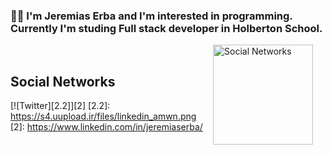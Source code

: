 ### :man_technologist: I'm Jeremias Erba and I'm interested in programming. Currently I'm studing Full stack developer in Holberton School.

<img align='right' height='160' style="margin-right:20px" src='assets/zeig-infotech-seo-gif.gif' alt='Social Networks'>

<br>
<h2>Social Networks</h2>

[![Twitter][2.2]][2]
[2.2]: https://s4.uupload.ir/files/linkedin_amwn.png
[2]: https://www.linkedin.com/in/jeremiaserba/
